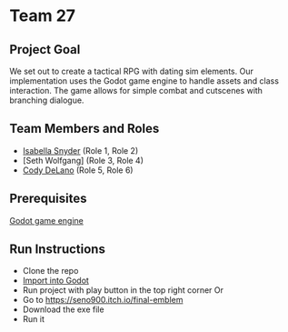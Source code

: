 # Team 27

<h2>Project Goal</h2>
We set out to create a tactical RPG with dating sim elements. Our implementation uses the Godot game engine to handle assets and class interaction. The game allows for simple combat and cutscenes with branching dialogue.

## Team Members and Roles

* [Isabella Snyder](https://github.com/ALostGuardian/CIS350-HW2-Snyder) (Role 1, Role 2)
* [Seth Wolfgang] (Role 3, Role 4)
* [Cody DeLano](https://github.com/Seno900/CIS350-HW2-DeLano) (Role 5, Role 6)

## Prerequisites
[Godot game engine](https://godotengine.org/) 

## Run Instructions
* Clone the repo
* [Import into Godot](https://godotengine.org/qa/53461/how-to-import-a-folder-containing-a-godot-project#:~:text=You%20need%20to%20navigate%20to%20that%20folder%20and%20select%20the,folder%20into%20your%20game%20folder.)
* Run project with play button in the top right corner
Or
* Go to https://seno900.itch.io/final-emblem
* Download the exe file
* Run it
